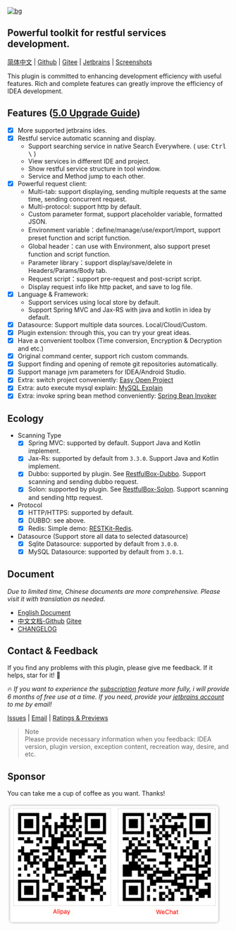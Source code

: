 <a href="https://plugins.jetbrains.com/plugin/14723-restfulbox">![bg](doc/en/images/bg2.png)</a>

## Powerful toolkit for restful services development.

[简体中文](./README.zh_CN.md) | [Github](https://github.com/newhoo/RestfulBox) | [Gitee](https://gitee.com/newhoo/RestfulBox) | [Jetbrains](https://plugins.jetbrains.com/plugin/14723-restfulbox/reviews) | [Screenshots](doc/zh_CN/界面展示.md)

This plugin is committed to enhancing development efficiency with useful features. Rich and complete features can greatly improve the efficiency of IDEA development.

## Features ([5.0 Upgrade Guide](doc/zh_CN/快速入门/5.0升级指南.md))
- [x] More supported jetbrains ides.
- [x] Restful service automatic scanning and display.
  - Support searching service in native Search Everywhere. ( use: <kbd>Ctrl \\</kbd> )
  - View services in different IDE and project.
  - Show restful service structure in tool window.
  - Service and Method jump to each other.
- [x] Powerful request client:
  - Multi-tab: support displaying, sending multiple requests at the same time, sending concurrent request.
  - Multi-protocol: support http by default.
  - Custom parameter format, support placeholder variable, formatted JSON.
  - Environment variable：define/manage/use/export/import, support preset function and script function.
  - Global header：can use with Environment, also support preset function and script function.
  - Parameter library：support display/save/delete in Headers/Params/Body tab.
  - Request script：support pre-request and post-script script.
  - Display request info like http packet, and save to log file.
- [x] Language & Framework:
  - Support services using local store by default.
  - Support Spring MVC and Jax-RS with java and kotlin in idea by default.
- [x] Datasource: Support multiple data sources. Local/Cloud/Custom.
- [x] Plugin extension: through this, you can try your great ideas.
- [X] Have a convenient toolbox (Time conversion, Encryption & Decryption and etc.)
- [X] Original command center, support rich custom commands.
- [X] Support finding and opening of remote git repositories automatically.
- [X] Support manage jvm parameters for IDEA/Android Studio.
- [X] Extra: switch project conveniently: <a href="https://github.com/newhoo/easy-open-project">Easy Open Project</a>
- [X] Extra: auto execute mysql explain: <a href="https://github.com/newhoo/mysql-explain">MySQL Explain</a>
- [X] Extra: invoke spring bean method conveniently: <a href="https://github.com/newhoo/bean-invoker">Spring Bean Invoker</a>

## Ecology

- Scanning Type
  - [x] Spring MVC: supported by default. Support Java and Kotlin implement.
  - [x] Jax-Rs: supported by default from `3.3.0`. Support Java and Kotlin implement.
  - [x] Dubbo: supported by plugin. See [RestfulBox-Dubbo](https://github.com/newhoo/RestfulBox-Dubbo). Support scanning and sending dubbo request.
  - [x] Solon: supported by plugin. See [RestfulBox-Solon](https://github.com/newhoo/RestfulBox-Solon). Support scanning and sending http request.
- Protocol
  - [x] HTTP/HTTPS: supported by default.
  - [x] DUBBO: see above.
  - [x] Redis: Simple demo: [RESTKit-Redis](https://github.com/newhoo/RESTKit-Redis).
- Datasource (Support store all data to selected datasource)
  - [x] Sqlite Datasource: supported by default from `3.0.0`.
  - [x] MySQL Datasource: supported by default from `3.0.1`.

## Document

_Due to limited time, Chinese documents are more comprehensive. Please visit it with translation as needed._

- [English Document](doc/en/README.md)
- [中文文档-Github](https://github.com/newhoo/RestfulBox/blob/main/doc/zh_CN/%E7%9B%AE%E5%BD%95.md)  [Gitee](https://gitee.com/newhoo/RestfulBox/blob/main/doc/zh_CN/%E7%9B%AE%E5%BD%95.md)
- [CHANGELOG](doc/CHANGELOG.md)

## Contact & Feedback
If you find any problems with this plugin, please give me feedback. If it helps, star for it! :star2:

:fire: _If you want to experience the [subscription](doc/zh_CN/快速入门/订阅.md) feature more fully, i will provide 6 months of free use at a time. If you need, provide your [jetbrains account](https://account.jetbrains.com/profile-details) to me by email!_

[Issues](https://github.com/newhoo/RestfulBox/issues) | [Email](mailto:huzunrong@foxmail.com) | [Ratings & Previews](https://plugins.jetbrains.com/plugin/14723-restfulbox/reviews)

> Note  
> Please provide necessary information when you feedback: IDEA version, plugin version, exception content, recreation way, desire, and etc.


## Sponsor
You can take me a cup of coffee as you want. Thanks!

![pay](doc/en/images/pay.png)